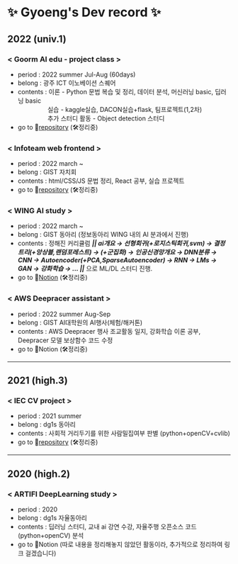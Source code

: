# ✨ Gyoeng's Dev record ✨

## 2022 (univ.1)

### < Goorm AI edu - project class > 
 * period : 2022 summer Jul-Aug (60days) 
 * belong : 광주 ICT 이노베이션 스퀘어
 * contents : 이론 - Python 문법 복습 및 정리, 데이터 분석, 머신러닝 basic, 딥러닝 basic
<br/>&nbsp;&nbsp;&nbsp;&nbsp;&nbsp;&nbsp;&nbsp;&nbsp;&nbsp;&nbsp;&nbsp;&nbsp;&nbsp;&nbsp;&nbsp;&nbsp;&nbsp;실습 - kaggle실습, DACON실습+flask, 팀프로젝트(1,2차)
<br/>&nbsp;&nbsp;&nbsp;&nbsp;&nbsp;&nbsp;&nbsp;&nbsp;&nbsp;&nbsp;&nbsp;&nbsp;&nbsp;&nbsp;&nbsp;&nbsp;&nbsp;추가 스터디 활동 - Object detection 스터디 
 * go to 📁[repository](https://github.com/gyoenge/goorm_AIclass_2022summer) (🛠정리중)

### < Infoteam web frontend > 
 * period : 2022 march ~
 * belong : GIST 자치회
 * contents : html/CSS/JS 문법 정리, React 공부, 실습 프로젝트 
 * go to 📁[repository](https://github.com/gyoenge/GIST_Infoteam_2022) (🛠정리중)

### < WING AI study > 
 * period : 2022 march ~ 
 * belong : GIST 동아리 (정보동아리 WING 내의 AI 분과에서 진행)
 * contents : 정해진 커리큘럼 *__|| ai개요 → 선형회귀(+로지스틱회귀,svm) → 결정트리(+앙상블,랜덤포레스트) → (+군집화) → 인공신경망개요 → DNN분류 → CNN → Autoencoder(+PCA,SparseAutoencoder) → RNN → LMs → GAN → 강화학습 → ... ||__* 으로 ML/DL 스터디 진행. 
 * go to 📃[Notion](https://wistful-order-0cd.notion.site/WING-AI-22fc2ba882c54dc7b059be174924eec1) (🛠정리중)

### < AWS Deepracer assistant > 
 * period : 2022 summer Aug-Sep
 * belong : GIST AI대학원의 AI행사(체험/해커톤)
 * contents : AWS Deepracer 행사 조교활동 일지, 강화학습 이론 공부, Deepracer 모델 보상함수 코드 수정
 * go to 📃Notion (🛠정리중)

<hr>

## 2021 (high.3) 

### < IEC CV project >
 * period : 2021 summer
 * belong : dg1s 동아리
 * contents : 사회적 거리두기를 위한 사람밀집여부 판별 (python+openCV+cvlib)
 * go to 📁[repository](https://github.com/gyoenge/IEC_ODproject_2021) (🛠정리중)

<hr>

## 2020 (high.2) 

### < ARTIFI DeepLearning study >
 * period : 2020 
 * belong : dg1s 자율동아리
 * contents : 딥러닝 스터디, 교내 ai 강연 수강, 자율주행 오픈소스 코드(python+openCV) 분석
 * go to 📃Notion (따로 내용을 정리해놓지 않았던 활동이라, 추가적으로 정리하여 링크 걸겠습니다)



<!--
**gyoenge/gyoenge** is a ✨ _special_ ✨ repository because its `README.md` (this file) appears on your GitHub profile.

Here are some ideas to get you started:

- 🔭 I’m currently working on ...
- 🌱 I’m currently learning ...
- 👯 I’m looking to collaborate on ...
- 🤔 I’m looking for help with ...
- 💬 Ask me about ...
- 📫 How to reach me: ...
- 😄 Pronouns: ...
- ⚡ Fun fact: ...

<a href="https://github.com/gyoenge/IEC_ODproject_2021"> <img src="http://img.shields.io/badge/-github repository-181717?style=flat&logo=GitHub&link=https://github.com/gyoenge/IEC_ODproject_2021" style="height : auto; margin-left : 10px; margin-right : 10px;"/></a>
-->
